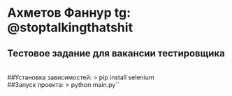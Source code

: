 # Ахметов Фаннур tg: @stoptalkingthatshit
## Тестовое задание для вакансии тестировщика
<br>
##Установка зависимостей:
> pip install selenium
<br>
##Запуск проекта:
> python main.py``